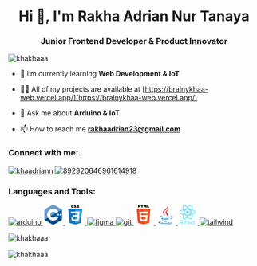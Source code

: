 <h1 align="center">Hi 👋, I'm Rakha Adrian Nur Tanaya</h1>
<h3 align="center">Junior Frontend Developer & Product Innovator</h3>

<p align="left"> <img src="https://komarev.com/ghpvc/?username=khakhaaa&label=Profile%20views&color=0e75b6&style=flat" alt="khakhaaa" /> </p>

- 🌱 I’m currently learning **Web Development & IoT**

- 👨‍💻 All of my projects are available at [https://brainykhaa-web.vercel.app/](https://brainykhaa-web.vercel.app/)

- 💬 Ask me about **Arduino & IoT**

- 📫 How to reach me **rakhaadrian23@gmail.com**

<h3 align="left">Connect with me:</h3>
<p align="left">
<a href="https://instagram.com/khaadriann" target="blank"><img align="center" src="https://raw.githubusercontent.com/rahuldkjain/github-profile-readme-generator/master/src/images/icons/Social/instagram.svg" alt="khaadriann" height="30" width="40" /></a>
<a href="https://discord.gg/892920646961614918" target="blank"><img align="center" src="https://raw.githubusercontent.com/rahuldkjain/github-profile-readme-generator/master/src/images/icons/Social/discord.svg" alt="892920646961614918" height="30" width="40" /></a>
</p>

<h3 align="left">Languages and Tools:</h3>
<p align="left"> <a href="https://www.arduino.cc/" target="_blank" rel="noreferrer"> <img src="https://cdn.worldvectorlogo.com/logos/arduino-1.svg" alt="arduino" width="40" height="40"/> </a> <a href="https://www.w3schools.com/cpp/" target="_blank" rel="noreferrer"> <img src="https://raw.githubusercontent.com/devicons/devicon/master/icons/cplusplus/cplusplus-original.svg" alt="cplusplus" width="40" height="40"/> </a> <a href="https://www.w3schools.com/css/" target="_blank" rel="noreferrer"> <img src="https://raw.githubusercontent.com/devicons/devicon/master/icons/css3/css3-original-wordmark.svg" alt="css3" width="40" height="40"/> </a> <a href="https://www.figma.com/" target="_blank" rel="noreferrer"> <img src="https://www.vectorlogo.zone/logos/figma/figma-icon.svg" alt="figma" width="40" height="40"/> </a> <a href="https://git-scm.com/" target="_blank" rel="noreferrer"> <img src="https://www.vectorlogo.zone/logos/git-scm/git-scm-icon.svg" alt="git" width="40" height="40"/> </a> <a href="https://www.w3.org/html/" target="_blank" rel="noreferrer"> <img src="https://raw.githubusercontent.com/devicons/devicon/master/icons/html5/html5-original-wordmark.svg" alt="html5" width="40" height="40"/> </a> <a href="https://www.java.com" target="_blank" rel="noreferrer"> <img src="https://raw.githubusercontent.com/devicons/devicon/master/icons/java/java-original.svg" alt="java" width="40" height="40"/> </a> <a href="https://reactjs.org/" target="_blank" rel="noreferrer"> <img src="https://raw.githubusercontent.com/devicons/devicon/master/icons/react/react-original-wordmark.svg" alt="react" width="40" height="40"/> </a> <a href="https://tailwindcss.com/" target="_blank" rel="noreferrer"> <img src="https://www.vectorlogo.zone/logos/tailwindcss/tailwindcss-icon.svg" alt="tailwind" width="40" height="40"/> </a> </p>

<p><img align="center" src="https://github-readme-stats.vercel.app/api/top-langs?username=khakhaaa&show_icons=true&locale=en&layout=compact" alt="khakhaaa" /></p>

<p><img align="center" src="https://github-readme-streak-stats.herokuapp.com/?user=khakhaaa&" alt="khakhaaa" /></p>
